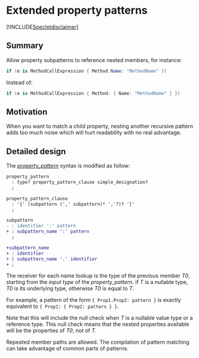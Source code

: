 # Extended property patterns

[!INCLUDE[Specletdisclaimer](../../docs-includes/speclet-disclaimer.md)]

## Summary
[summary]: #summary

Allow property subpatterns to reference nested members, for instance:
```cs
if (e is MethodCallExpression { Method.Name: "MethodName" })
``` 
Instead of:
```cs
if (e is MethodCallExpression { Method: { Name: "MethodName" } })
```

## Motivation
[motivation]: #motivation

When you want to match a child property, nesting another recursive pattern adds too much noise which will hurt readability with no real advantage.

## Detailed design
[design]: #detailed-design

The [*property_pattern*](https://github.com/dotnet/csharplang/blob/main/proposals/csharp-8.0/patterns.md#property-pattern) syntax is modified as follow:

```diff
property_pattern
  : type? property_pattern_clause simple_designation?
  ;

property_pattern_clause
  : '{' (subpattern (',' subpattern)* ','?)? '}'
  ;

subpattern
- : identifier ':' pattern
+ : subpattern_name ':' pattern
  ;

+subpattern_name
+ : identifier 
+ | subpattern_name '.' identifier
+ ;
```

The receiver for each name lookup is the type of the previous member *T0*, starting from the *input type* of the *property_pattern*. if *T* is a nullable type, *T0* is its underlying type, otherwise *T0* is equal to *T*.

For example, a pattern of the form `{ Prop1.Prop2: pattern }` is exactly equivalent to `{ Prop1: { Prop2: pattern } }`.

Note that this will include the null check when *T* is a nullable value type or a reference type. This null check means that the nested properties available will be the properties of *T0*, not of *T*.

Repeated member paths are allowed. The compilation of pattern matching can take advantage of common parts of patterns.
